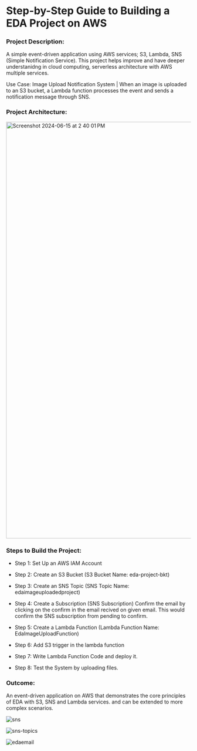 # Step-by-Step Guide to Building a EDA Project on AWS

### Project Description:

A simple event-driven application using AWS services; S3, Lambda, SNS (Simple Notification Service). This project helps improve and have deeper understanidng in cloud computing, serverless architecture with AWS multiple services.


Use Case: Image Upload Notification System | 
When an image is uploaded to an S3 bucket, a Lambda function processes the event and sends a notification message through SNS.

### Project Architecture:

<img width="1136" alt="Screenshot 2024-06-15 at 2 40 01 PM" src="https://github.com/yeshwanthlm/EDA-Project-on-AWS/assets/66474973/6d3aab89-c68e-4462-81e4-0114fa93e2dd">

### Steps to Build the Project:

* Step 1: Set Up an AWS IAM Account 
* Step 2: Create an S3 Bucket (S3 Bucket Name: eda-project-bkt) 
* Step 3: Create an SNS Topic (SNS Topic Name: edaimageuploadedproject) 
* Step 4: Create a Subscription (SNS Subscription)
    Confirm the email by clicking on the confirm in the email recived on given email.
    This would confirm the SNS subscription from pending to confirm.

* Step 5: Create a Lambda Function (Lambda Function Name: EdaImageUploadFunction) 
* Step 6: Add S3 trigger in the lambda function
* Step 7: Write Lambda Function Code and deploy it.
* Step 8: Test the System by uploading files. 


### Outcome:

An event-driven application on AWS that demonstrates the core principles of EDA with S3, SNS and Lambda services. and can be extended to more complex scenarios. 

![sns](https://github.com/Siddharthbadal/AWS-Projects/assets/55015090/9f982e80-9eef-4ac8-91c4-4a941c0d7f33)


![sns-topics](https://github.com/Siddharthbadal/AWS-Projects/assets/55015090/9c0e90af-32bc-4b33-89de-59eb9551aa22)



![edaemail](https://github.com/Siddharthbadal/AWS-Projects/assets/55015090/48ea1dbb-c2e4-4887-a610-af2c2eb26f1f)



